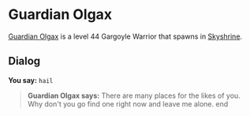# Guardian Olgax



[Guardian Olgax](/npc/114550) is a level 44 Gargoyle Warrior that spawns in [Skyshrine](/zone/114).



## Dialog

**You say:** `hail`



>**Guardian Olgax says:** There are many places for the likes of you. Why don't you go find one right now and leave me alone.
end
